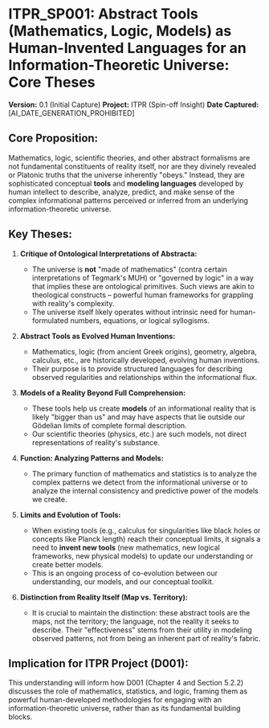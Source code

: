 # ITPR_SP001: Abstract Tools (Mathematics, Logic, Models) as Human-Invented Languages for an Information-Theoretic Universe: Core Theses
**Version:** 0.1 (Initial Capture)
**Project:** ITPR (Spin-off Insight)
**Date Captured:** [AI_DATE_GENERATION_PROHIBITED]

## Core Proposition:
Mathematics, logic, scientific theories, and other abstract formalisms are not fundamental constituents of reality itself, nor are they divinely revealed or Platonic truths that the universe inherently "obeys." Instead, they are sophisticated conceptual **tools** and **modeling languages** developed by human intellect to describe, analyze, predict, and make sense of the complex informational patterns perceived or inferred from an underlying information-theoretic universe.

## Key Theses:

1.  **Critique of Ontological Interpretations of Abstracta:**
    *   The universe is **not** "made of mathematics" (contra certain interpretations of Tegmark's MUH) or "governed by logic" in a way that implies these are ontological primitives. Such views are akin to theological constructs – powerful human frameworks for grappling with reality's complexity.
    *   The universe itself likely operates without intrinsic need for human-formulated numbers, equations, or logical syllogisms.

2.  **Abstract Tools as Evolved Human Inventions:**
    *   Mathematics, logic (from ancient Greek origins), geometry, algebra, calculus, etc., are historically developed, evolving human inventions.
    *   Their purpose is to provide structured languages for describing observed regularities and relationships within the informational flux.

3.  **Models of a Reality Beyond Full Comprehension:**
    *   These tools help us create **models** of an informational reality that is likely "bigger than us" and may have aspects that lie outside our Gödelian limits of complete formal description.
    *   Our scientific theories (physics, etc.) are such models, not direct representations of reality's substance.

4.  **Function: Analyzing Patterns and Models:**
    *   The primary function of mathematics and statistics is to analyze the complex patterns we detect from the informational universe or to analyze the internal consistency and predictive power of the models we create.

5.  **Limits and Evolution of Tools:**
    *   When existing tools (e.g., calculus for singularities like black holes or concepts like Planck length) reach their conceptual limits, it signals a need to **invent new tools** (new mathematics, new logical frameworks, new physical models) to update our understanding or create better models.
    *   This is an ongoing process of co-evolution between our understanding, our models, and our conceptual toolkit.

6.  **Distinction from Reality Itself (Map vs. Territory):**
    *   It is crucial to maintain the distinction: these abstract tools are the maps, not the territory; the language, not the reality it seeks to describe. Their "effectiveness" stems from their utility in modeling observed patterns, not from being an inherent part of reality's fabric.

## Implication for ITPR Project (D001):
This understanding will inform how D001 (Chapter 4 and Section 5.2.2) discusses the role of mathematics, statistics, and logic, framing them as powerful human-developed methodologies for engaging with an information-theoretic universe, rather than as its fundamental building blocks.